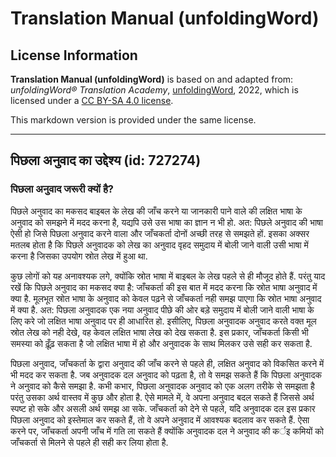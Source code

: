 # Translation Manual (unfoldingWord)

## License Information

**Translation Manual (unfoldingWord)** is based on and adapted from: _unfoldingWord® Translation Academy_, [unfoldingWord](https://unfoldingword.org/utw), 2022, which is licensed under a [CC BY-SA 4.0 license](https://creativecommons.org/licenses/by-sa/4.0/legalcode.en).

This markdown version is provided under the same license.



--------------------------------

## पिछला अनुवाद का उद्देश्य (id: 727274)

### पिछला अनुवाद जरूरी क्यों है?

पिछले अनुवाद का मकसद बाइबल के लेख की जाँच करने या जानकारी पाने वाले की लक्षित भाषा के अनुवाद को समझने में मदद करना है, यद्यपि उसे उस भाषा का ज्ञान न भी हो. अत: पिछले अनुवाद की भाषा ऐसी हो जिसे पिछला अनुवाद करने वाला और जाँचकर्ता दोनों अच्छी तरह से समझते हों. इसका अक्सर मतलब होता है कि पिछले अनुवादक को लेख का अनुवाद वृहद समुदाय में बोली जाने वाली उसी भाषा में करना है जिसका उपयोग स्रोत लेख में हुआ था.

कुछ लोगों को यह अनावश्यक लगे, क्योंकि स्रोत भाषा में बाइबल के लेख पहले से ही मौजूद होते हैं. परंतु याद रखें कि पिछले अनुवाद का मकसद क्या है: जाँचकर्ता की इस बात में मदद करना कि स्रोत भाषा अनुवाद में क्या है. मूलभूत स्रोत भाषा के अनुवाद को केवल पढ़ने से जाँचकर्ता नही समझ पाएगा कि स्रोत भाषा अनुवाद में क्या है. अत: पिछला अनुवादक एक नया अनुवाद पीछे की ओर बड़े समुदाय में बोली जाने वाली भाषा के लिए करे जो लक्षित भाषा अनुवाद पर ही आधारित हो. इसीलिए, पिछला अनुवादक अनुवाद करते वक्त मूल स्रोत लेख को नही देखे, वह केवल लक्षित भाषा लेख को देख सकता है. इस प्रकार, जाँचकर्ता किसी भी समस्या को ढ़ूँढ़ सकता है जो लक्षित भाषा में हो और अनुवादक के साथ मिलकर उसे सही कर सकता है.

पिछला अनुवाद, जाँचकर्ता के द्वारा अनुवाद की जाँच करने से पहले ही, लक्षित अनुवाद को विकसित करने में भी मदद कर सकता है. जब अनुवादक दल अनुवाद को पढ़ता है, तो वे समझ सकते हैं कि पिछला अनुवादक ने अनुवाद को कैसे समझा है. कभी कभार, पिछला अनुवादक अनुवाद को एक अलग तरीके से समझता है परंतु उसका अर्थ वास्तव में कुछ और होता है. ऐसे मामले में, वे अपना अनुवाद बदल सकते हैं जिससे अर्थ स्पष्ट हो सके और असली अर्थ समझ आ सके. जाँचकर्ता को देने से पहले, यदि अनुवादक दल इस प्रकार पिछला अनुवाद को इस्तेमाल कर सकते हैं, तो वे अपने अनुवाद में आवश्यक बदलाव कर सकते हैं. ऐसा करने पर, जाँचकर्ता अपनी जाँच में गति ला सकते हैं क्योंकि अनुवादक दल ने अनुवाद की कर्इ कमियों को जाँचकर्ता से मिलने से पहले ही सही कर लिया होता है.


